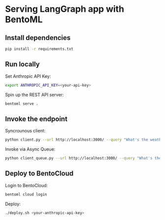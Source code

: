 # Serving LangGraph app with BentoML

## Install dependencies
```bash
pip install -r requirements.txt
```

## Run locally

Set Anthropic API Key:
```bash
export ANTHROPIC_API_KEY=<your-api-key>
```

Spin up the REST API server:
```bash
bentoml serve .
```

## Invoke the endpoint

Syncrounous client:
```bash
python client.py --url http://localhost:3000/ --query "What's the weather in the Bay Area?"
```

Invoke via Async Queue:
```bash
python client_queue.py --url http://localhost:3000/ --query "What's the weather in the Bay Area?"
```

## Deploy to BentoCloud

Login to BentoCloud:
```bash
bentoml cloud login
```

Deploy:

```bash
./deploy.sh <your-anthropic-api-key>
```